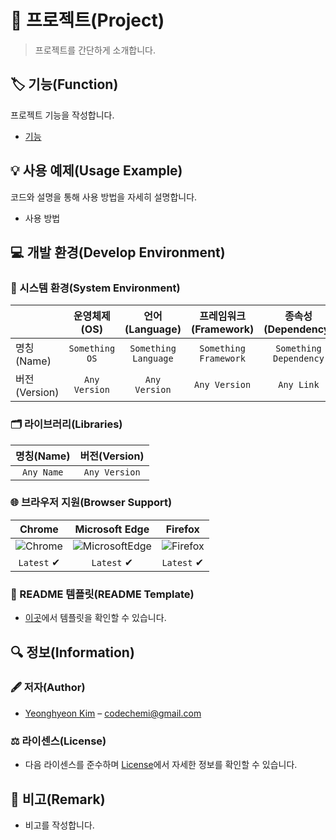 # 📕 프로젝트(Project)

> 프로젝트를 간단하게 소개합니다.

## 🏷️ 기능(Function)

프로젝트 기능을 작성합니다.

- [기능](./)

## 💡 사용 예제(Usage Example)

코드와 설명을 통해 사용 방법을 자세히 설명합니다.

- 사용 방법

## 💻 개발 환경(Develop Environment)

### 🧰 시스템 환경(System Environment)

||운영체제(OS)|언어(Language)|프레임워크(Framework)|종속성(Dependency)|
|-|:-:|:-:|:-:|:-:|
|명칭(Name)|`Something OS`|`Something Language`|`Something Framework`|`Something Dependency`|
|버전(Version)|`Any Version`|`Any Version`|`Any Version`|`Any Link`|

### 🗂️ 라이브러리(Libraries)

|명칭(Name)|버전(Version)|
|:-:|:-:|
|`Any Name`|`Any Version`|

### 🌐 브라우저 지원(Browser Support)

|Chrome|Microsoft Edge|Firefox|
|:-:|:-:|:-:|
|![Chrome](https://img.shields.io/badge/Chrome-4285F4?style=flat-square&logo=GoogleChrome&logoColor=white)|![MicrosoftEdge](https://img.shields.io/badge/Edge-0078D7?style=flat-square&logo=MicrosoftEdge&logoColor=white)|![Firefox](https://img.shields.io/badge/Firefox-FF7139?style=flat-square&logo=FirefoxBrowser&logoColor=white)
|`Latest` ✔|`Latest` ✔|`Latest` ✔|

### 📝 README 템플릿(README Template)

- [이곳](README.BADGE.md)에서 템플릿을 확인할 수 있습니다.

## 🔍 정보(Information)

### 🖋️ 저자(Author)

- [Yeonghyeon Kim](https://github.com/yeong-hyeon-kim/) – codechemi@gmail.com

### ⚖️ 라이센스(License)

- 다음 라이센스를 준수하며 [License](./License)에서 자세한 정보를 확인할 수 있습니다.

## 📖 비고(Remark)

- 비고를 작성합니다.
